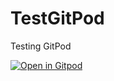 # TestGitPod
Testing GitPod

[![Open in Gitpod](https://gitpod.io/button/open-in-gitpod.svg)](https://gitpod.io/#TESTGITPOD)